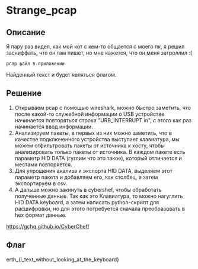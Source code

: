 # Strange_pcap
## Описание
Я пару раз видел, как мой кот с кем-то общается с моего пк, я решил засниффать, что он там пишет, но мне кажется, что он меня затроллил :(

```
pcap файл в приложении

```

Найденный текст и будет являться флагом.

## Решение
1. Открываем pcap с помощью wireshark, можно быстро заметить, что после какой-то служебной информации о USB устройстве начинается повторяться строка "URB_INTERRUPT in",
с этого как раз начинается ввод информации.
2. Анализируем пакеты, в первых из них можно заметить, что в качестве подключенного устройства выступает клавиатура,
мы можем отфильтровать пакеты от источника к хосту, чтобы анализировать только пакеты от источника. В каждом пакете есть параметр HID DATA (гуглим что это такое), который
отличается и местами повторяется.
3. Для упрощения анализа и экспорта HID DATA, выделяем этот параметр пакета и добавляем его, как столбец, а затем экспортируем в csv.
4. А дальше можно закинуть в cybershef, чтобы обработать полученные данные. Так как это Клавиатура, то можно нагуглить HID DATA keyboard, а затем написать python-скрипт для расшифровки,
но для этого потребуется сначала преобразовать в hex формат данные.

https://gchq.github.io/CyberChef/

## Флаг
erth_{i_text_without_looking_at_the_keyboard}
